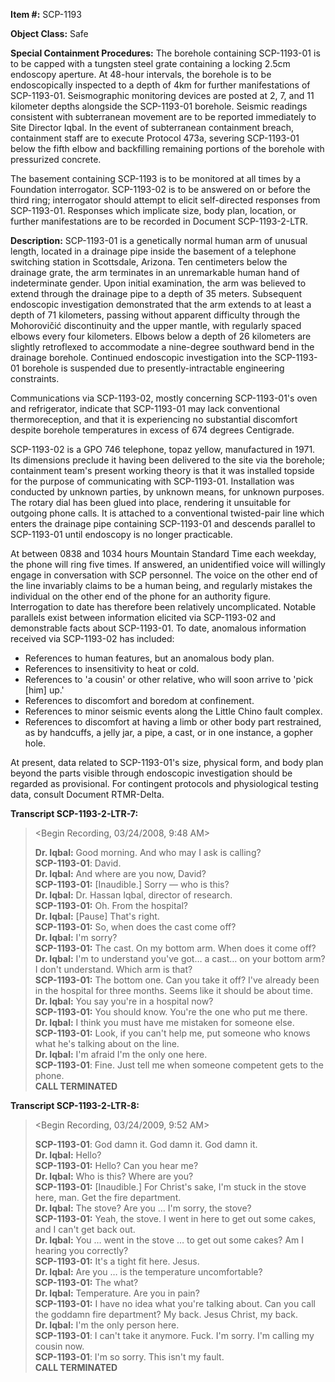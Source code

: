 **Item #:** SCP-1193

**Object Class:** Safe

**Special Containment Procedures:** The borehole containing SCP-1193-01 is to be capped with a tungsten steel grate containing a locking 2.5cm endoscopy aperture. At 48-hour intervals, the borehole is to be endoscopically inspected to a depth of 4km for further manifestations of SCP-1193-01. Seismographic monitoring devices are posted at 2, 7, and 11 kilometer depths alongside the SCP-1193-01 borehole. Seismic readings consistent with subterranean movement are to be reported immediately to Site Director Iqbal. In the event of subterranean containment breach, containment staff are to execute Protocol 473a, severing SCP-1193-01 below the fifth elbow and backfilling remaining portions of the borehole with pressurized concrete.

The basement containing SCP-1193 is to be monitored at all times by a Foundation interrogator. SCP-1193-02 is to be answered on or before the third ring; interrogator should attempt to elicit self-directed responses from SCP-1193-01. Responses which implicate size, body plan, location, or further manifestations are to be recorded in Document SCP-1193-2-LTR.

**Description:** SCP-1193-01 is a genetically normal human arm of unusual length, located in a drainage pipe inside the basement of a telephone switching station in Scottsdale, Arizona. Ten centimeters below the drainage grate, the arm terminates in an unremarkable human hand of indeterminate gender. Upon initial examination, the arm was believed to extend through the drainage pipe to a depth of 35 meters. Subsequent endoscopic investigation demonstrated that the arm extends to at least a depth of 71 kilometers, passing without apparent difficulty through the Mohorovičić discontinuity and the upper mantle, with regularly spaced elbows every four kilometers. Elbows below a depth of 26 kilometers are slightly retroflexed to accommodate a nine-degree southward bend in the drainage borehole. Continued endoscopic investigation into the SCP-1193-01 borehole is suspended due to presently-intractable engineering constraints.

Communications via SCP-1193-02, mostly concerning SCP-1193-01's oven and refrigerator, indicate that SCP-1193-01 may lack conventional thermoreception, and that it is experiencing no substantial discomfort despite borehole temperatures in excess of 674 degrees Centigrade.

SCP-1193-02 is a GPO 746 telephone, topaz yellow, manufactured in 1971. Its dimensions preclude it having been delivered to the site via the borehole; containment team's present working theory is that it was installed topside for the purpose of communicating with SCP-1193-01. Installation was conducted by unknown parties, by unknown means, for unknown purposes. The rotary dial has been glued into place, rendering it unsuitable for outgoing phone calls. It is attached to a conventional twisted-pair line which enters the drainage pipe containing SCP-1193-01 and descends parallel to SCP-1193-01 until endoscopy is no longer practicable.

At between 0838 and 1034 hours Mountain Standard Time each weekday, the phone will ring five times. If answered, an unidentified voice will willingly engage in conversation with SCP personnel. The voice on the other end of the line invariably claims to be a human being, and regularly mistakes the individual on the other end of the phone for an authority figure. Interrogation to date has therefore been relatively uncomplicated. Notable parallels exist between information elicited via SCP-1193-02 and demonstrable facts about SCP-1193-01. To date, anomalous information received via SCP-1193-02 has included:

*   References to human features, but an anomalous body plan.
*   References to insensitivity to heat or cold.
*   References to 'a cousin' or other relative, who will soon arrive to 'pick \[him\] up.'
*   References to discomfort and boredom at confinement.
*   References to minor seismic events along the Little Chino fault complex.
*   References to discomfort at having a limb or other body part restrained, as by handcuffs, a jelly jar, a pipe, a cast, or in one instance, a gopher hole.

At present, data related to SCP-1193-01's size, physical form, and body plan beyond the parts visible through endoscopic investigation should be regarded as provisional. For contingent protocols and physiological testing data, consult Document RTMR-Delta.

**Transcript SCP-1193-2-LTR-7:**

> <Begin Recording, 03/24/2008, 9:48 AM>
> 
> **Dr. Iqbal:** Good morning. And who may I ask is calling?  
> **SCP-1193-01**: David.  
> **Dr. Iqbal:** And where are you now, David?  
> **SCP-1193-01:** \[Inaudible.\] Sorry — who is this?  
> **Dr. Iqbal:** Dr. Hassan Iqbal, director of research.  
> **SCP-1193-01:** Oh. From the hospital?  
> **Dr. Iqbal:** \[Pause\] That's right.  
> **SCP-1193-01:** So, when does the cast come off?  
> **Dr. Iqbal:** I'm sorry?  
> **SCP-1193-01:** The cast. On my bottom arm. When does it come off?  
> **Dr. Iqbal:** I'm to understand you've got… a cast… on your bottom arm? I don't understand. Which arm is that?  
> **SCP-1193-01:** The bottom one. Can you take it off? I've already been in the hospital for three months. Seems like it should be about time.  
> **Dr. Iqbal:** You say you're in a hospital now?  
> **SCP-1193-01:** You should know. You're the one who put me there.  
> **Dr. Iqbal:** I think you must have me mistaken for someone else.  
> **SCP-1193-01:** Look, if you can't help me, put someone who knows what he's talking about on the line.  
> **Dr. Iqbal:** I'm afraid I'm the only one here.  
> **SCP-1193-01**: Fine. Just tell me when someone competent gets to the phone.  
> **CALL TERMINATED**
> 
> <end recording>

**Transcript SCP-1193-2-LTR-8:**

> <Begin Recording, 03/24/2009, 9:52 AM>
> 
> **SCP-1193-01**: God damn it. God damn it. God damn it.  
> **Dr. Iqbal:** Hello?  
> **SCP-1193-01:** Hello? Can you hear me?  
> **Dr. Iqbal:** Who is this? Where are you?  
> **SCP-1193-01:** \[Inaudible.\] For Christ's sake, I'm stuck in the stove here, man. Get the fire department.  
> **Dr. Iqbal:** The stove? Are you … I'm sorry, the stove?  
> **SCP-1193-01:** Yeah, the stove. I went in here to get out some cakes, and I can't get back out.  
> **Dr. Iqbal:** You … went in the stove … to get out some cakes? Am I hearing you correctly?  
> **SCP-1193-01:** It's a tight fit here. Jesus.  
> **Dr. Iqbal:** Are you … is the temperature uncomfortable?  
> **SCP-1193-01:** The what?  
> **Dr. Iqbal:** Temperature. Are you in pain?  
> **SCP-1193-01:** I have no idea what you're talking about. Can you call the goddamn fire department? My back. Jesus Christ, my back.  
> **Dr. Iqbal:** I'm the only person here.  
> **SCP-1193-01**: I can't take it anymore. Fuck. I'm sorry. I'm calling my cousin now.  
> **SCP-1193-01**: I'm so sorry. This isn't my fault.  
> **CALL TERMINATED**
> 
> <end recording>
